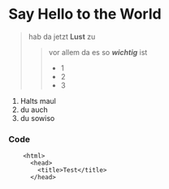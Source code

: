 # Say Hello to the World

> hab da jetzt **Lust** zu
>>vor allem da es so ***wichtig*** ist
>> - 1
>> - 2
>> - 3

1. Halts maul
1. du auch
1. du sowiso

### Code

        <html>
          <head>
            <title>Test</title>
          </head>



